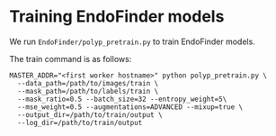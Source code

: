 # Training EndoFinder models

We run `EndoFinder/polyp_pretrain.py` to train EndoFinder models.

The train command is as follows:
```
MASTER_ADDR="<first worker hostname>" python polyp_pretrain.py \
  --data_path=/path/to/images/train \
  --mask_path=/path/to/labels/train \
  --mask_ratio=0.5 --batch_size=32 --entropy_weight=5\
  --mse_weight=0.5 --augmentations=ADVANCED --mixup=true \
  --output_dir=/path/to/train/output \
  --log_dir=/path/to/train/output
```

